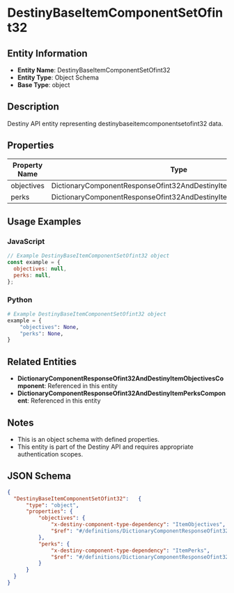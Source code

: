 # DestinyBaseItemComponentSetOfint32

## Entity Information
- **Entity Name**: DestinyBaseItemComponentSetOfint32
- **Entity Type**: Object Schema
- **Base Type**: object

## Description
Destiny API entity representing destinybaseitemcomponentsetofint32 data.

## Properties

| Property Name | Type | Description | Required |
|---------------|------|-------------|----------|
| objectives | DictionaryComponentResponseOfint32AndDestinyItemObjectivesComponent |  | No |
| perks | DictionaryComponentResponseOfint32AndDestinyItemPerksComponent |  | No |

## Usage Examples

### JavaScript
```javascript
// Example DestinyBaseItemComponentSetOfint32 object
const example = {
  objectives: null,
  perks: null,
};
```

### Python
```python
# Example DestinyBaseItemComponentSetOfint32 object
example = {
    "objectives": None,
    "perks": None,
}
```

## Related Entities
- **DictionaryComponentResponseOfint32AndDestinyItemObjectivesComponent**: Referenced in this entity
- **DictionaryComponentResponseOfint32AndDestinyItemPerksComponent**: Referenced in this entity

## Notes
- This is an object schema with defined properties.
- This entity is part of the Destiny API and requires appropriate authentication scopes.

## JSON Schema
```json
{
  "DestinyBaseItemComponentSetOfint32":   {
      "type": "object",
      "properties": {
          "objectives": {
              "x-destiny-component-type-dependency": "ItemObjectives",
              "$ref": "#/definitions/DictionaryComponentResponseOfint32AndDestinyItemObjectivesComponent"
          },
          "perks": {
              "x-destiny-component-type-dependency": "ItemPerks",
              "$ref": "#/definitions/DictionaryComponentResponseOfint32AndDestinyItemPerksComponent"
          }
      }
  }
}
```
